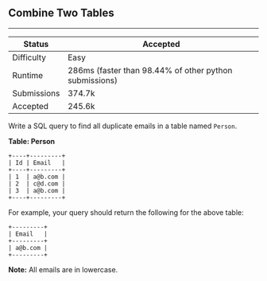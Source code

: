 ## Combine Two Tables
---------
| Status | Accepted |
| --- | --- |
| Difficulty | Easy |
| Runtime | 286ms (faster than 98.44% of other python submissions) |
| Submissions | 374.7k |
| Accepted | 245.6k |

Write a SQL query to find all duplicate emails in a table named `Person`.

**Table: Person**
```
+----+---------+
| Id | Email   |
+----+---------+
| 1  | a@b.com |
| 2  | c@d.com |
| 3  | a@b.com |
+----+---------+
```

For example, your query should return the following for the above table:

```
+---------+
| Email   |
+---------+
| a@b.com |
+---------+
```

**Note:** All emails are in lowercase.
